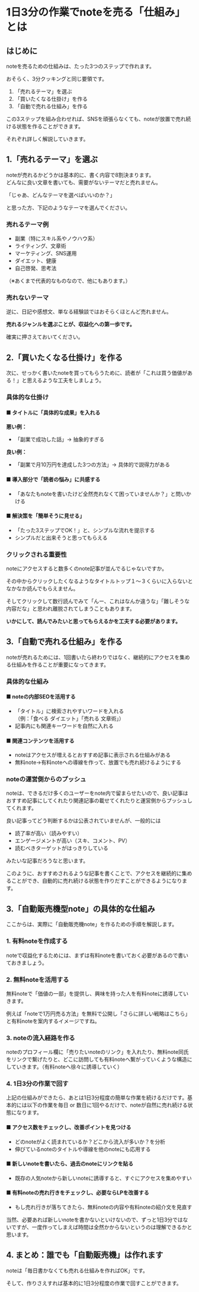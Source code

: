 # 1日3分の作業でnoteを売る「仕組み」とは

## はじめに

noteを売るための仕組みは、たった3つのステップで作れます。

おそらく、3分クッキングと同じ要領です。

1. 「売れるテーマ」を選ぶ
2. 「買いたくなる仕掛け」を作る
3. 「自動で売れる仕組み」を作る

この3ステップを組み合わせれば、SNSを頑張らなくても、noteが放置で売れ続ける状態を作ることができます。

それぞれ詳しく解説していきます。

## 1.「売れるテーマ」を選ぶ

noteが売れるかどうかは基本的に、書く内容で8割決まります。  
どんなに良い文章を書いても、需要がないテーマだと売れません。

「じゃあ、どんなテーマを選べばいいのか？」

と思った方、下記のようなテーマを選んでください。

### 売れるテーマ例

- 副業（特にスキル系やノウハウ系）
- ライティング、文章術
- マーケティング、SNS運用
- ダイエット、健康
- 自己啓発、思考法

（※あくまで代表的なものなので、他にもあります。）

### 売れないテーマ

逆に、日記や感想文、単なる経験談ではおそらくほとんど売れません。

**売れるジャンルを選ぶことが、収益化への第一歩です。**

確実に押さえておいてください。

## 2.「買いたくなる仕掛け」を作る

次に、せっかく書いたnoteを買ってもらうために、読者が「これは買う価値がある！」と思えるような工夫をしましょう。

### 具体的な仕掛け

#### ■ タイトルに「具体的な成果」を入れる

**悪い例：**
- 「副業で成功した話」→ 抽象的すぎる

**良い例：**
- 「副業で月10万円を達成した3つの方法」→ 具体的で説得力がある

#### ■ 導入部分で「読者の悩み」に共感する

- 「あなたもnoteを書いたけど全然売れなくて困っていませんか？」と問いかける

#### ■ 解決策を「簡単そうに見せる」

- 「たった3ステップでOK！」と、シンプルな流れを提示する
- シンプルだと出来そうと思ってもらえる

### クリックされる重要性

noteにアクセスすると数多くのnote記事が並んでるじゃないですか。

その中からクリックしたくなるようなタイトルトップ１～３くらいに入らないとなかなか読んでもらえません。

そしてクリックして数行読んでみて「んー、これはなんか違うな」「難しそうな内容だな」と思われ離脱されてしまうこともあります。

**いかにして、読んでみたいと思ってもらえるかを工夫する必要があります。**

## 3.「自動で売れる仕組み」を作る

noteが売れるためには、1回書いたら終わりではなく、継続的にアクセスを集める仕組みを作ることが重要になってきます。

### 具体的な仕組み

#### ■ noteの内部SEOを活用する

- 「タイトル」に検索されやすいワードを入れる  
  （例：「食べる ダイエット」「売れる 文章術」）
- 記事内にも関連キーワードを自然に入れる

#### ■ 関連コンテンツを活用する

- noteはアクセスが増えるとおすすめ記事に表示される仕組みがある
- 無料note→有料noteへの導線を作って、放置でも売れ続けるようにする

### noteの運営側からのプッシュ

noteは、できるだけ多くのユーザーをnote内で留まらせたいので、良い記事はおすすめ記事にしてくれたり関連記事の載せてくれたりと運営側からプッシュしてくれます。

良い記事ってどう判断するかは公表されていませんが、一般的には

- 読了率が高い（読みやすい）
- エンゲージメントが高い（スキ、コメント、PV）
- 読むべきターゲットがはっきりしている

みたいな記事だろうなと思います。

このように、おすすめされるような記事を書くことで、アクセスを継続的に集めることができ、自動的に売れ続ける状態を作りだすことができるようになります。

## 3.「自動販売機型note」の具体的な仕組み

ここからは、実際に「自動販売機note」を作るための手順を解説します。

### 1. 有料noteを作成する

noteで収益化するためには、まずは有料noteを書いておく必要があるので書いておきましょう。

### 2. 無料noteを活用する

無料noteで「価値の一部」を提供し、興味を持った人を有料noteに誘導していきます。

例えば「noteで1万円売る方法」を無料で公開し「さらに詳しい戦略はこちら」と有料noteを案内するイメージですね。

### 3. noteの流入経路を作る

noteのプロフィール欄に「売りたいnoteのリンク」を入れたり、無料note同氏をリンクで繋げたりと、どこに訪問しても有料noteへ繋がっていくような構造にしていきます。（有料noteへ徐々に誘導していく）

### 4. 1日3分の作業で回す

上記の仕組みができたら、あとは1日3分程度の簡単な作業を続けるだけです。基本的には以下の作業を毎日 or 数日に1回やるだけで、noteが自然に売れ続ける状態になります。

#### ■ アクセス数をチェックし、改善ポイントを見つける

- どのnoteがよく読まれているか？どこから流入が多いか？を分析
- 伸びているnoteのタイトルや導線を他のnoteにも応用する

#### ■ 新しいnoteを書いたら、過去のnoteにリンクを貼る

- 既存の人気noteから新しいnoteに誘導すると、すぐにアクセスを集めやすい

#### ■ 有料noteの売れ行きをチェックし、必要ならLPを改善する

- もし売れ行きが落ちてきたら、無料noteの内容や有料noteの紹介文を見直す

当然、必要あれば新しいnoteを書かないといけないので、ずっと1日3分ではないですが、一度作ってしまえば時間は全然かからないというのは理解できるかと思います。

## 4. まとめ：誰でも「自動販売機」は作れます

noteは「毎日書かなくても売れる仕組みを作ればOK」です。

そして、作りさえすれば基本的に1日3分程度の作業で回すことができます。